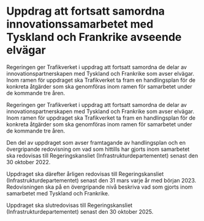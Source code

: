 # Uppdrag att fortsatt samordna innovationssamarbetet med Tyskland och Frankrike avseende elvägar

Regeringen ger Trafikverket i uppdrag att fortsatt samordna de delar av innovationspartnerskapen med Tyskland och Frankrike som avser elvägar. Inom ramen för uppdraget ska Trafikverket ta fram en handlingsplan för de konkreta åtgärder som ska genomföras inom ramen för samarbetet under de kommande tre åren.

Regeringen ger Trafikverket i uppdrag att fortsatt samordna de delar av innovationspartnerskapen med Tyskland och Frankrike som avser elvägar. Inom ramen för uppdraget ska Trafikverket ta fram en handlingsplan för de konkreta åtgärder som ska genomföras inom ramen för samarbetet under de kommande tre åren.

Den del av uppdraget som avser framtagande av handlingsplan och en
övergripande redovisning om vad som hittills har gjorts inom samarbetet ska redovisas till Regeringskansliet (Infrastrukturdepartementet) senast den 30 oktober 2022.

Uppdraget ska därefter årligen redovisas till Regeringskansliet
(Infrastrukturdepartementet) senast den 31 mars varje år med början 2023. Redovisningen ska på en övergripande nivå beskriva vad som gjorts inom samarbetet med Tyskland och Frankrike.

Uppdraget ska slutredovisas till Regeringskansliet (Infrastrukturdepartementet) senast den 30 oktober 2025.
